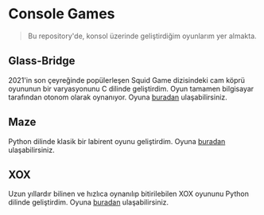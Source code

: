 # Console Games
>Bu repository'de, konsol üzerinde geliştirdiğim oyunlarım yer almakta.

## Glass-Bridge
2021'in son çeyreğinde popülerleşen Squid Game dizisindeki cam köprü oyununun bir varyasyonunu C dilinde geliştirdim. Oyun tamamen bilgisayar tarafından otonom olarak oynanıyor. Oyuna [buradan](./Glass_Bridge.c) ulaşabilirsiniz.

## Maze
Python dilinde klasik bir labirent oyunu geliştirdim. Oyuna [buradan](./Maze.py) ulaşabilirsiniz.

## XOX
Uzun yıllardır bilinen ve hızlıca oynanılıp bitirilebilen XOX oyununu Python dilinde geliştirdim. Oyuna [buradan](./XOX.py) ulaşabilirsiniz.